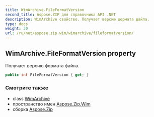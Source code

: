 ```yaml
---
title: WimArchive.FileFormatVersion
second_title: Aspose.ZIP для справочника API .NET
description: WimArchive свойство. Получает версию формата файла.
type: docs
weight: 30
url: /ru/net/aspose.zip.wim/wimarchive/fileformatversion/
---
```

## WimArchive.FileFormatVersion property

Получает версию формата файла.

```csharp
public int FileFormatVersion { get; }
```

### Смотрите также

* class [WimArchive](../)
* пространство имен [Aspose.Zip.Wim](../../wimarchive/)
* сборка [Aspose.Zip](../../../)


